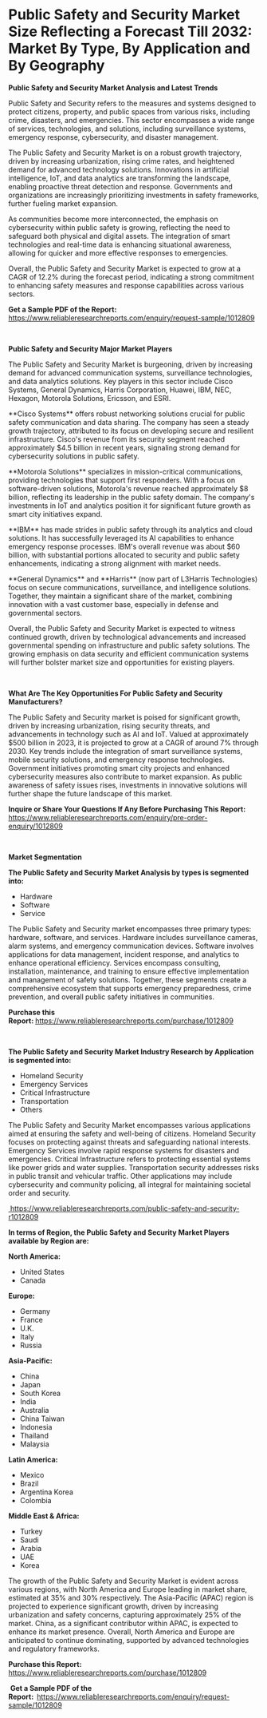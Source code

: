 <p><h1>Public Safety and Security Market Size Reflecting a Forecast Till 2032: Market By Type, By Application and By Geography</h1></p><p><strong>Public Safety and Security Market Analysis and Latest Trends</strong></p>
<p><p>Public Safety and Security refers to the measures and systems designed to protect citizens, property, and public spaces from various risks, including crime, disasters, and emergencies. This sector encompasses a wide range of services, technologies, and solutions, including surveillance systems, emergency response, cybersecurity, and disaster management.</p><p>The Public Safety and Security Market is on a robust growth trajectory, driven by increasing urbanization, rising crime rates, and heightened demand for advanced technology solutions. Innovations in artificial intelligence, IoT, and data analytics are transforming the landscape, enabling proactive threat detection and response. Governments and organizations are increasingly prioritizing investments in safety frameworks, further fueling market expansion.</p><p>As communities become more interconnected, the emphasis on cybersecurity within public safety is growing, reflecting the need to safeguard both physical and digital assets. The integration of smart technologies and real-time data is enhancing situational awareness, allowing for quicker and more effective responses to emergencies. </p><p>Overall, the Public Safety and Security Market is expected to grow at a CAGR of 12.2% during the forecast period, indicating a strong commitment to enhancing safety measures and response capabilities across various sectors.</p></p>
<p><strong>Get a Sample PDF of the Report:&nbsp;</strong> <a href="https://www.reliableresearchreports.com/enquiry/request-sample/1012809?utm_campaign=115&utm_medium=2&utm_source=Github&utm_content=ia&utm_term=16042025&utm_id=public-safety-and-security">https://www.reliableresearchreports.com/enquiry/request-sample/1012809</a></p>
<p>&nbsp;</p>
<p><strong>Public Safety and Security Major Market Players</strong></p>
<p><p>The Public Safety and Security Market is burgeoning, driven by increasing demand for advanced communication systems, surveillance technologies, and data analytics solutions. Key players in this sector include Cisco Systems, General Dynamics, Harris Corporation, Huawei, IBM, NEC, Hexagon, Motorola Solutions, Ericsson, and ESRI.</p><p>**Cisco Systems** offers robust networking solutions crucial for public safety communication and data sharing. The company has seen a steady growth trajectory, attributed to its focus on developing secure and resilient infrastructure. Cisco's revenue from its security segment reached approximately $4.5 billion in recent years, signaling strong demand for cybersecurity solutions in public safety.</p><p>**Motorola Solutions** specializes in mission-critical communications, providing technologies that support first responders. With a focus on software-driven solutions, Motorola's revenue reached approximately $8 billion, reflecting its leadership in the public safety domain. The company's investments in IoT and analytics position it for significant future growth as smart city initiatives expand.</p><p>**IBM** has made strides in public safety through its analytics and cloud solutions. It has successfully leveraged its AI capabilities to enhance emergency response processes. IBM's overall revenue was about $60 billion, with substantial portions allocated to security and public safety enhancements, indicating a strong alignment with market needs.</p><p>**General Dynamics** and **Harris** (now part of L3Harris Technologies) focus on secure communications, surveillance, and intelligence solutions. Together, they maintain a significant share of the market, combining innovation with a vast customer base, especially in defense and governmental sectors.</p><p>Overall, the Public Safety and Security Market is expected to witness continued growth, driven by technological advancements and increased governmental spending on infrastructure and public safety solutions. The growing emphasis on data security and efficient communication systems will further bolster market size and opportunities for existing players.</p></p>
<p>&nbsp;</p>
<p><strong>What Are The Key Opportunities For Public Safety and Security Manufacturers?</strong></p>
<p><p>The Public Safety and Security market is poised for significant growth, driven by increasing urbanization, rising security threats, and advancements in technology such as AI and IoT. Valued at approximately $500 billion in 2023, it is projected to grow at a CAGR of around 7% through 2030. Key trends include the integration of smart surveillance systems, mobile security solutions, and emergency response technologies. Government initiatives promoting smart city projects and enhanced cybersecurity measures also contribute to market expansion. As public awareness of safety issues rises, investments in innovative solutions will further shape the future landscape of this market.</p></p>
<p><strong>Inquire or Share Your Questions If Any Before Purchasing This Report:</strong> <a href="https://www.reliableresearchreports.com/enquiry/pre-order-enquiry/1012809?utm_campaign=115&utm_medium=2&utm_source=Github&utm_content=ia&utm_term=16042025&utm_id=public-safety-and-security">https://www.reliableresearchreports.com/enquiry/pre-order-enquiry/1012809</a></p>
<p>&nbsp;</p>
<p><strong>Market Segmentation</strong></p>
<p><strong>The Public Safety and Security Market Analysis by types is segmented into:</strong></p>
<p><ul><li>Hardware</li><li>Software</li><li>Service</li></ul></p>
<p><p>The Public Safety and Security market encompasses three primary types: hardware, software, and services. Hardware includes surveillance cameras, alarm systems, and emergency communication devices. Software involves applications for data management, incident response, and analytics to enhance operational efficiency. Services encompass consulting, installation, maintenance, and training to ensure effective implementation and management of safety solutions. Together, these segments create a comprehensive ecosystem that supports emergency preparedness, crime prevention, and overall public safety initiatives in communities.</p></p>
<p><strong>Purchase this Report:&nbsp;</strong><a href="https://www.reliableresearchreports.com/purchase/1012809?utm_campaign=115&utm_medium=2&utm_source=Github&utm_content=ia&utm_term=16042025&utm_id=public-safety-and-security">https://www.reliableresearchreports.com/purchase/1012809</a></p>
<p>&nbsp;</p>
<p><strong>The Public Safety and Security Market Industry Research by Application is segmented into:</strong></p>
<p><ul><li>Homeland Security</li><li>Emergency Services</li><li>Critical Infrastructure</li><li>Transportation</li><li>Others</li></ul></p>
<p><p>The Public Safety and Security Market encompasses various applications aimed at ensuring the safety and well-being of citizens. Homeland Security focuses on protecting against threats and safeguarding national interests. Emergency Services involve rapid response systems for disasters and emergencies. Critical Infrastructure refers to protecting essential systems like power grids and water supplies. Transportation security addresses risks in public transit and vehicular traffic. Other applications may include cybersecurity and community policing, all integral for maintaining societal order and security.</p></p>
<p><a href="https://www.reliableresearchreports.com/public-safety-and-security-r1012809?utm_campaign=115&utm_medium=2&utm_source=Github&utm_content=ia&utm_term=16042025&utm_id=public-safety-and-security">&nbsp;https://www.reliableresearchreports.com/public-safety-and-security-r1012809</a></p>
<p><strong>In terms of Region, the Public Safety and Security Market Players available by Region are:</strong></p>
<p>
    <p> <strong> North America: </strong>
        <ul>
            <li>United States</li>
            <li>Canada</li>
        </ul>
        </p> 
    <p> <strong> Europe: </strong>
        <ul>
            <li>Germany</li>
            <li>France</li>
            <li>U.K.</li>
            <li>Italy</li>
            <li>Russia</li>
        </ul>
        </p> 
    <p> <strong> Asia-Pacific: </strong>
        <ul>
            <li>China</li>
            <li>Japan</li>
            <li>South Korea</li>
            <li>India</li>
            <li>Australia</li>
            <li>China Taiwan</li>
            <li>Indonesia</li>
            <li>Thailand</li>
            <li>Malaysia</li>
        </ul>
        </p> 
    <p> <strong> Latin America: </strong>
        <ul>
            <li>Mexico</li>
            <li>Brazil</li>
            <li>Argentina Korea</li>
            <li>Colombia</li>
        </ul>
        </p> 
    <p> <strong> Middle East & Africa: </strong>
        <ul>
            <li>Turkey</li>
            <li>Saudi</li>
            <li>Arabia</li>
            <li>UAE</li>
            <li>Korea</li>
        </ul>
    </p>
    </p>
<p><p>The growth of the Public Safety and Security Market is evident across various regions, with North America and Europe leading in market share, estimated at 35% and 30% respectively. The Asia-Pacific (APAC) region is projected to experience significant growth, driven by increasing urbanization and safety concerns, capturing approximately 25% of the market. China, as a significant contributor within APAC, is expected to enhance its market presence. Overall, North America and Europe are anticipated to continue dominating, supported by advanced technologies and regulatory frameworks.</p></p>
<p><strong>Purchase this Report: </strong><a href="https://www.reliableresearchreports.com/purchase/1012809?utm_campaign=115&utm_medium=2&utm_source=Github&utm_content=ia&utm_term=16042025&utm_id=public-safety-and-security">https://www.reliableresearchreports.com/purchase/1012809</a></p>
<p>&nbsp;<strong>Get a Sample PDF of the Report:&nbsp;&nbsp;</strong><a href="https://www.reliableresearchreports.com/enquiry/request-sample/1012809?utm_campaign=115&utm_medium=2&utm_source=Github&utm_content=ia&utm_term=16042025&utm_id=public-safety-and-security">https://www.reliableresearchreports.com/enquiry/request-sample/1012809</a></p>
<p><strong></strong></p>
<p><p></p><p></p><p></p></p>
